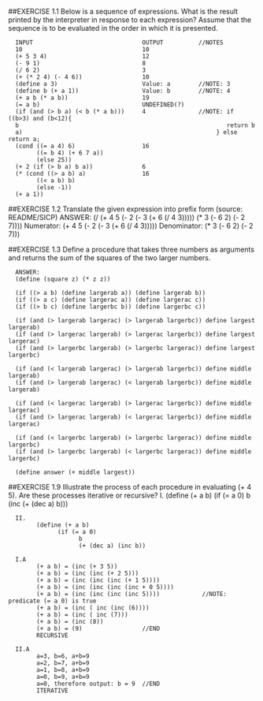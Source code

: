 ##EXERCISE 1.1
      Below is a sequence of expressions. What is the result printed by the interpreter in response to each expression? Assume that the sequence is to be evaluated in the order in which it is presented.

      INPUT                               OUTPUT          //NOTES
      10                                  10  
      (+ 5 3 4)                           12
      (- 9 1)                             8
      (/ 6 2)                             3
      (+ (* 2 4) (- 4 6))                 10
      (define a 3)                        Value: a        //NOTE: 3
      (define b (+ a 1))                  Value: b        //NOTE: 4
      (+ a b (* a b))                     19
      (= a b)                             UNDEFINED(?)
      (if (and (> b a) (< b (* a b)))     4               //NOTE: if ((b>3) and (b<12){
      b                                                           return b
      a)                                                       } else return a;
      (cond ((= a 4) 6)                   16                
            ((= b 4) (+ 6 7 a))
            (else 25))
      (+ 2 (if (> b a) b a))              6               
      (* (cond ((> a b) a)                16
            ((< a b) b)
            (else -1))
      (+ a 1))




##EXERCISE 1.2
      Translate the given expression into prefix form (source: README/SICP)
      ANSWER:
      (/ (+ 4 5 (- 2 (- 3 (+ 6 (/ 4 3))))) (* 3 (- 6 2) (- 2 7))))
      Numerator: (+ 4 5 (- 2 (- 3 (+ 6 (/ 4 3)))))
      Denominator: (* 3 (- 6 2) (- 2 7)))



##EXERCISE 1.3
      Define a procedure that takes three numbers as arguments and returns the sum of the squares of the two larger numbers.

      ANSWER:
      (define (square z) (* z z))

      (if ((> a b) (define largerab a)) (define largerab b)) 
      (if ((> a c) (define largerac a)) (define largerac c))
      (if ((> b c) (define largerbc b)) (define largerbc c))

      (if (and (> largerab largerac) (> largerab largerbc)) define largest largerab) 
      (if (and (> largerac largerab) (> largerac largerbc)) define largest largerac) 
      (if (and (> largerbc largerab) (> largerbc largerac)) define largest largerbc) 

      (if (and (< largerab largerac) (> largerab largerbc)) define middle largerab) 
      (if (and (> largerab largerac) (< largerab largerbc)) define middle largerab) 

      (if (and (< largerac largerab) (> largerac largerbc)) define middle largerac) 
      (if (and (> largerac largerab) (< largerac largerbc)) define middle largerac) 

      (if (and (< largerbc largerab) (> largerbc largerac)) define middle largerbc) 
      (if (and (> largerbc largerab) (< largerbc largerac)) define middle largerbc) 

      (define answer (+ middle largest))


##EXERCISE 1.9
      Illustrate the process of each procedure in evaluating (+ 4 5). Are these processes iterative or recursive?
      I.
            (define (+ a b)
                  (if (= a 0)
                        b
                        (inc (+ (dec a) b)))

      II.      
            (define (+ a b)
                  (if (= a 0)
                        b
                        (+ (dec a) (inc b))

      I.A
            (+ a b) = (inc (+ 3 5))
            (+ a b) = (inc (inc (+ 2 5)))
            (+ a b) = (inc (inc (inc (+ 1 5))))
            (+ a b) = (inc (inc (inc (inc + 0 5))))
            (+ a b) = (inc (inc (inc (inc 5))))            //NOTE: predicate (= a 0) is true
            (+ a b) = (inc ( inc (inc (6))))
            (+ a b) = (inc ( inc (7)))
            (+ a b) = (inc (8))
            (+ a b) = (9)                 //END
            RECURSIVE

      II.A
            a=3, b=6, a+b=9
            a=2, b=7, a+b=9
            a=1, b=8, a+b=9
            a=0, b=9, a+b=9
            a=0, therefore output: b = 9  //END
            ITERATIVE